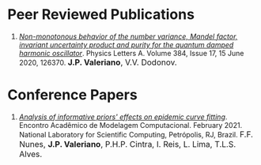 # Peer Reviewed Publications

 1. [*Non-monotonous behavior of the number variance, Mandel factor, invariant uncertainty product and purity for the quantum damped harmonic oscillator*](https://www.sciencedirect.com/science/article/abs/pii/S0375960120301894). Physics Letters A.  Volume 384, Issue 17, 15 June 2020, 126370.
<font size="3"><b>J.P. Valeriano</b>, V.V. Dodonov.</font>

# Conference Papers

 1. [*Analysis of informative priors' effects on epidemic curve fitting*](https://www.researchgate.net/publication/349899431_Analysis_of_informative_priors'_effects_on_epidemic_curve_fitting). Encontro Acadêmico de Modelagem Computacional. February 2021. National Laboratory for Scientific Computing, Petrópolis, RJ, Brazil.
<font size="3">F.F. Nunes, <b>J.P. Valeriano</b>, P.H.P. Cintra, I. Reis, L. Lima, T.L.S. Alves.</font>